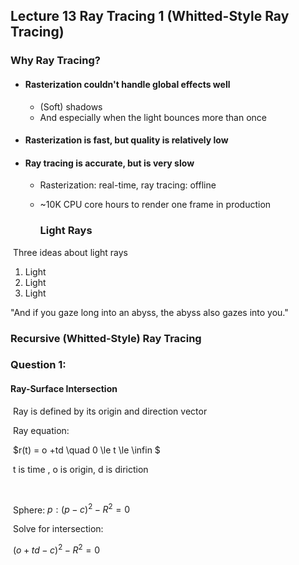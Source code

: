 ## Lecture 13 Ray Tracing 1 (Whitted-Style Ray Tracing)

### Why Ray Tracing?

- #### Rasterization couldn't handle global effects well

  - (Soft) shadows
  - And especially when the light bounces more than once

- #### Rasterization is fast, but quality is relatively low

- #### Ray tracing is accurate, but is very slow

  - Rasterization: real-time, ray tracing: offline
  - ~10K CPU core hours to render one frame in production



	### Light Rays

​	Three ideas about light rays

1. Light
2. Light
3. Light

"And if you gaze long into an abyss, the abyss also gazes into you." 



### Recursive (Whitted-Style) Ray Tracing

### Question 1:

#### 	Ray-Surface Intersection

​		Ray is defined by its origin and direction vector

​		Ray equation:

​			$r(t) =  o +td \quad 0 \le t \le \infin $

​			t is time , o is origin, d is diriction

​		

​		Sphere: $p: (p-c)^{2} -R^{2} = 0$



​		Solve for intersection:

​				 $(o +td-c)^{2} -R^{2} = 0$

​		

​		



###  